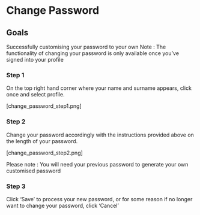 # Change Password

## Goals

Successfully customising your password to your own
Note : The functionality of changing your password is only available once you’ve signed into your profile

### Step 1

On the top right hand corner where your name and surname appears, click once and select profile.

[change_password_step1.png]

### Step 2

Change your password accordingly with the instructions provided above on the length of your password.

[change_password_step2.png]

Please note : You will need your previous password to generate your own customised password

### Step 3

Click ‘Save’ to process your new password, or for some reason if no longer want to change your password, click ‘Cancel’

